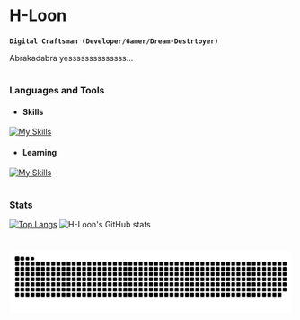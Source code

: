 #  H-Loon

**`Digital Craftsman (Developer/Gamer/Dream-Destrtoyer)`**

Abrakadabra yessssssssssssss...

#

###  Languages and Tools

- #### Skills
[![My Skills](https://skillicons.dev/icons?i=,cpp,vscode,visualstudio)](https://skillicons.dev)
- #### Learning
[![My Skills](https://skillicons.dev/icons?i=,js,html,css,ts)](https://skillicons.dev)
<br/>

#

### Stats

[![Top Langs](https://github-readme-stats.vercel.app/api/top-langs/?username=h-loon&layout=donut&theme=transparent&hide_border=true)](https://github.com/h-loon/github-readme-stats)
![H-Loon's GitHub stats](https://github-readme-stats.vercel.app/api?username=h-loon&show_icons=true&theme=transparent&hide_border=true&hide_title=true)

#

<picture>
  <source
    media="(prefers-color-scheme: dark)"
    srcset="https://raw.githubusercontent.com/platane/snk/output/github-contribution-grid-snake-dark.svg"
  />
  <source
    media="(prefers-color-scheme: light)"
    srcset="https://raw.githubusercontent.com/platane/snk/output/github-contribution-grid-snake.svg"
  />
  <img
    alt="github contribution grid snake animation"
    src="https://raw.githubusercontent.com/platane/snk/output/github-contribution-grid-snake.svg"
  />
</picture>

